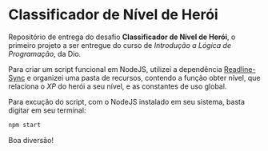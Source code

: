 # Classificador de Nível de Herói

Repositório de entrega do desafio **Classificador de Nível de Herói**, o primeiro projeto a ser entregue do curso de *Introdução a Lógica de Programação*, da Dio.

Para criar um script funcional em NodeJS, utilizei a dependência [Readline-Sync][1] e organizei uma pasta de recursos, contendo a função obter nível, que relaciona o *XP* do herói a seu nível, e as constantes de uso global.

Para excução do script, com o NodeJS instalado em seu sistema, basta digitar em seu terminal:

``` bash
npm start
```

Boa diversão!

<!-- LINKS -->

[1]: https://www.npmjs.com/package/readline-sync
